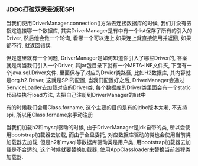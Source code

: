 ### JDBC打破双亲委派和SPI 

当我们使用DriverManager.connection()方法去连接数据库的时候, 我们并没有去指定连接哪一个数据库, 其实DriverManager是有中有一个list保存了所有的引入的Driver, 然后他会做一个轮询, 看哪一个可以连上.如果连上就直接使用并返回, 如果都不行, 就返回错误.

   但是这里就有一个问题, DriverManager是如何知道你引入了哪些Driver的, 答案就是每当我们引入一个Driver, 其jar包目录下就有一个META-INF文件夹, 下面有一个java.sql.Driver文件, 里面保存了对应的Drvier类路径, 比如H2数据库, 其内容就是org.h2.Driver, 这就是SPI的配置, 当我们配置好之后, DriverManager会通过ServiceLoader去加载对应的Driver类, 每个数据库的Driver类里面会有一个static代码块执行load方法, 去把自己注册到DriverManager的list中

   有的时候我们会用Class.forname, 这个主要的目的是有的jdbc版本太老, 不支持spi, 所以用Class.forname来手动注册

   当我们加载h2和mysql驱动的时候, 由于DriverManager是jdk自带的类, 所以会使用bootstrap加载器去加载, 而由于全盘委托, 对应数据库驱动的类也会使用当前类加载器去加载, 但是h2和mysql等数据库驱动类是用户类, 用bootstrap加载器去加载是不合适的, 这个时候就要替换加载器, 使用AppClassloader来替换当前线程类加载器.